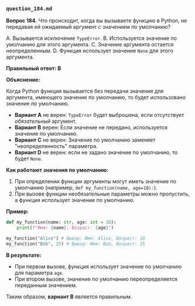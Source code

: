 ### `question_184.md`

**Вопрос 184.** Что происходит, когда вы вызываете функцию в Python, не передавая ей ожидаемый аргумент с значением по умолчанию?

A.  Вызывается исключение `TypeError`.
B.  Используется значение по умолчанию для этого аргумента.
C.  Значение аргумента остается неопределенным.
D. Функция использует значение `None` для этого аргумента.

**Правильный ответ: B**

**Объяснение:**

Когда Python функция вызывается без передачи значения для аргумента, имеющего значение по умолчанию, то будет использовано значение по умолчанию.

*   **Вариант A** не верен:  `TypeError` будет выброшена, если отсутствует *обязательный* аргумент.
*   **Вариант B** верен: Если значение не передано, используется значение по умолчанию.
*   **Вариант C** не верен: Значение по умолчанию заменяет "неопределенность" параметра.
*   **Вариант D** не верен: если не задано значение по умолчанию, то будет `None`.

**Как работают значения по умолчанию:**
1.   При определении функции аргументы могут иметь значение по умолчанию (например, `def my_function(name, age=18):`).
2.  При вызове функции необязательные параметры можно пропустить, а функция использует значение по умолчанию.

**Пример:**

```python
def my_function(name: str, age: int = 18):
    print(f"Имя: {name}, Возраст: {age}")

my_function("Alice") # Вывод: Имя: Alice, Возраст: 18
my_function("Bob", 25) # Вывод: Имя: Bob, Возраст: 25
```

**В результате:**

*  При первом вызове, функция использует значение по умолчанию для параметра `age`.
*  При втором вызове, значение по умолчанию переопределяется переданным значением.

Таким образом, **вариант B** является правильным.
